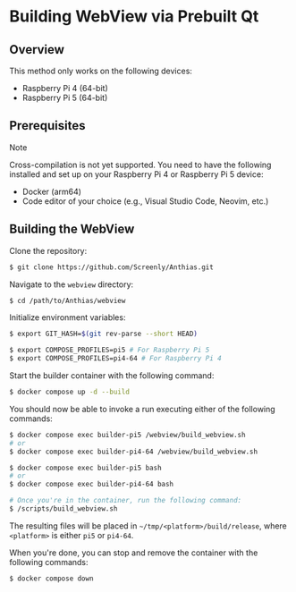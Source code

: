# Building WebView via Prebuilt Qt

## Overview

This method only works on the following devices:

- Raspberry Pi 4 (64-bit)
- Raspberry Pi 5 (64-bit)

## Prerequisites

> [!NOTE]
> Cross-compilation is not yet supported.
> You need to have the following installed and set up on your Raspberry Pi 4 or Raspberry Pi 5 device:
> - Docker (arm64)
> - Code editor of your choice (e.g., Visual Studio Code, Neovim, etc.)

## Building the WebView

Clone the repository:

```bash
$ git clone https://github.com/Screenly/Anthias.git
```

Navigate to the `webview` directory:

```bash
$ cd /path/to/Anthias/webview
```

Initialize environment variables:

```bash
$ export GIT_HASH=$(git rev-parse --short HEAD)

$ export COMPOSE_PROFILES=pi5 # For Raspberry Pi 5
$ export COMPOSE_PROFILES=pi4-64 # For Raspberry Pi 4
```

Start the builder container with the following command:

```bash
$ docker compose up -d --build
```

You should now be able to invoke a run executing either of the following commands:

```bash
$ docker compose exec builder-pi5 /webview/build_webview.sh
# or
$ docker compose exec builder-pi4-64 /webview/build_webview.sh
```

```bash
$ docker compose exec builder-pi5 bash
# or
$ docker compose exec builder-pi4-64 bash

# Once you're in the container, run the following command:
$ /scripts/build_webview.sh
```

The resulting files will be placed in `~/tmp/<platform>/build/release`, where `<platform>` is either `pi5` or `pi4-64`.

When you're done, you can stop and remove the container with the following commands:

```bash
$ docker compose down
```
